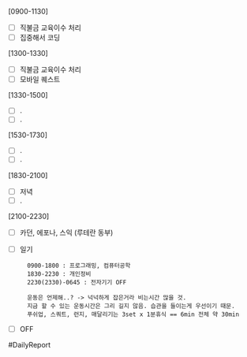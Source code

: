
[0900-1130]
- [ ] 직불금 교육이수 처리
- [ ] 집중해서 코딩 

[1300-1330]
- [ ] 직불금 교육이수 처리
- [ ] 모바일 퀘스트 

[1330-1500] 
- [ ] .
- [ ] .

[1530-1730]
- [ ] .
- [ ] .

[1830-2100]
- [ ] 저녁
- [ ] .

[2100-2230]
- [ ] 카던, 에포나, 스익 (루테란 동부) 
- [ ] 일기
		
		0900-1800 : 프로그래밍, 컴퓨터공학   
		1830-2230 : 개인정비 
		2230(2330)-0645 : 전자기기 OFF
		
		운동은 언제해..? -> 넉넉하게 잡은거라 비는시간 많을 것. 
		지금 할 수 있는 운동시간은 그리 길지 않음. 습관을 들이는게 우선이기 때문. 
		푸쉬업, 스쿼트, 런지, 매달리기는 3set x 1분휴식 == 6min 전체 약 30min  


- [ ] OFF


#DailyReport 